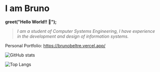 # I am Bruno

**greet("Hello World!! 👋");**

> _I am a student of Computer Systems Engineering, I have experience in the development and design of information systems._

Personal Portfolio:
https://brunobeltre.vercel.app/


![GitHub stats](https://github-readme-stats.vercel.app/api?username=BrunoBeltreGuzman&show_icons=true&theme=dark)

![Top Langs](https://github-readme-stats.vercel.app/api/top-langs/?username=BrunoBeltreGuzman&theme=dark&layout=compact&hide=cMake,c%2B%2B)
